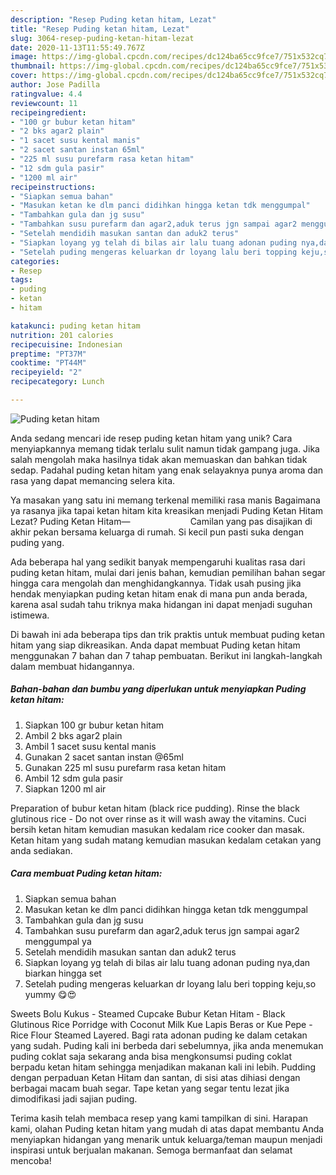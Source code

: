 ```yaml
---
description: "Resep Puding ketan hitam, Lezat"
title: "Resep Puding ketan hitam, Lezat"
slug: 3064-resep-puding-ketan-hitam-lezat
date: 2020-11-13T11:55:49.767Z
image: https://img-global.cpcdn.com/recipes/dc124ba65cc9fce7/751x532cq70/puding-ketan-hitam-foto-resep-utama.jpg
thumbnail: https://img-global.cpcdn.com/recipes/dc124ba65cc9fce7/751x532cq70/puding-ketan-hitam-foto-resep-utama.jpg
cover: https://img-global.cpcdn.com/recipes/dc124ba65cc9fce7/751x532cq70/puding-ketan-hitam-foto-resep-utama.jpg
author: Jose Padilla
ratingvalue: 4.4
reviewcount: 11
recipeingredient:
- "100 gr bubur ketan hitam"
- "2 bks agar2 plain"
- "1 sacet susu kental manis"
- "2 sacet santan instan 65ml"
- "225 ml susu purefarm rasa ketan hitam"
- "12 sdm gula pasir"
- "1200 ml air"
recipeinstructions:
- "Siapkan semua bahan"
- "Masukan ketan ke dlm panci didihkan hingga ketan tdk menggumpal"
- "Tambahkan gula dan jg susu"
- "Tambahkan susu purefarm dan agar2,aduk terus jgn sampai agar2 menggumpal ya"
- "Setelah mendidih masukan santan dan aduk2 terus"
- "Siapkan loyang yg telah di bilas air lalu tuang adonan puding nya,dan biarkan hingga set"
- "Setelah puding mengeras keluarkan dr loyang lalu beri topping keju,so yummy 😋😍"
categories:
- Resep
tags:
- puding
- ketan
- hitam

katakunci: puding ketan hitam 
nutrition: 201 calories
recipecuisine: Indonesian
preptime: "PT37M"
cooktime: "PT44M"
recipeyield: "2"
recipecategory: Lunch

---
```



![Puding ketan hitam](https://img-global.cpcdn.com/recipes/dc124ba65cc9fce7/751x532cq70/puding-ketan-hitam-foto-resep-utama.jpg)

Anda sedang mencari ide resep puding ketan hitam yang unik? Cara menyiapkannya memang tidak terlalu sulit namun tidak gampang juga. Jika salah mengolah maka hasilnya tidak akan memuaskan dan bahkan tidak sedap. Padahal puding ketan hitam yang enak selayaknya punya aroma dan rasa yang dapat memancing selera kita.

Ya masakan yang satu ini memang terkenal memiliki rasa manis Bagaimana ya rasanya jika tapai ketan hitam kita kreasikan menjadi Puding Ketan Hitam Lezat? Puding Ketan Hitam—⠀⠀⠀⠀⠀⠀⠀⠀⠀ Camilan yang pas disajikan di akhir pekan bersama keluarga di rumah. Si kecil pun pasti suka dengan puding yang.

Ada beberapa hal yang sedikit banyak mempengaruhi kualitas rasa dari puding ketan hitam, mulai dari jenis bahan, kemudian pemilihan bahan segar hingga cara mengolah dan menghidangkannya. Tidak usah pusing jika hendak menyiapkan puding ketan hitam enak di mana pun anda berada, karena asal sudah tahu triknya maka hidangan ini dapat menjadi suguhan istimewa.


Di bawah ini ada beberapa tips dan trik praktis untuk membuat puding ketan hitam yang siap dikreasikan. Anda dapat membuat Puding ketan hitam menggunakan 7 bahan dan 7 tahap pembuatan. Berikut ini langkah-langkah dalam membuat hidangannya.

<!--inarticleads1-->

##### Bahan-bahan dan bumbu yang diperlukan untuk menyiapkan Puding ketan hitam:

1. Siapkan 100 gr bubur ketan hitam
1. Ambil 2 bks agar2 plain
1. Ambil 1 sacet susu kental manis
1. Gunakan 2 sacet santan instan @65ml
1. Gunakan 225 ml susu purefarm rasa ketan hitam
1. Ambil 12 sdm gula pasir
1. Siapkan 1200 ml air


Preparation of bubur ketan hitam (black rice pudding). Rinse the black glutinous rice - Do not over rinse as it will wash away the vitamins. Cuci bersih ketan hitam kemudian masukan kedalam rice cooker dan masak. Ketan hitam yang sudah matang kemudian masukan kedalam cetakan yang anda sediakan. 

<!--inarticleads2-->

##### Cara membuat Puding ketan hitam:

1. Siapkan semua bahan
1. Masukan ketan ke dlm panci didihkan hingga ketan tdk menggumpal
1. Tambahkan gula dan jg susu
1. Tambahkan susu purefarm dan agar2,aduk terus jgn sampai agar2 menggumpal ya
1. Setelah mendidih masukan santan dan aduk2 terus
1. Siapkan loyang yg telah di bilas air lalu tuang adonan puding nya,dan biarkan hingga set
1. Setelah puding mengeras keluarkan dr loyang lalu beri topping keju,so yummy 😋😍


Sweets Bolu Kukus - Steamed Cupcake Bubur Ketan Hitam - Black Glutinous Rice Porridge with Coconut Milk Kue Lapis Beras or Kue Pepe - Rice Flour Steamed Layered. Bagi rata adonan puding ke dalam cetakan yang sudah. Puding kali ini berbeda dari sebelumnya, jika anda menemukan puding coklat saja sekarang anda bisa mengkonsumsi puding coklat berpadu ketan hitam sehingga menjadikan makanan kali ini lebih. Pudding dengan perpaduan Ketan Hitam dan santan, di sisi atas dihiasi dengan berbagai macam buah segar. Tape ketan yang segar tentu lezat jika dimodifikasi jadi sajian puding. 

Terima kasih telah membaca resep yang kami tampilkan di sini. Harapan kami, olahan Puding ketan hitam yang mudah di atas dapat membantu Anda menyiapkan hidangan yang menarik untuk keluarga/teman maupun menjadi inspirasi untuk berjualan makanan. Semoga bermanfaat dan selamat mencoba!
